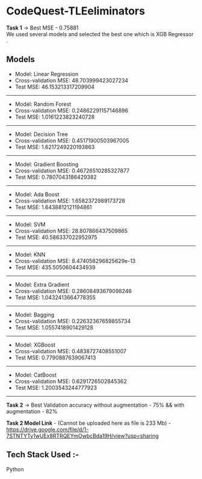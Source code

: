 # CodeQuest-TLEeliminators


<b>Task 1</b> -> Best MSE - 0.75881 </br>
We used several models and selected the best one which is XGB Regressor .
## Models

* Model: Linear Regression
* Cross-validation MSE: 48.703999423027234
* Test MSE: 46.153213317209904

_________________________________________________________________________________

* Model: Random Forest
* Cross-validation MSE: 0.24862291157146896
* Test MSE: 1.0161223823240728
_________________________________________________________________________________

* Model: Decision Tree
* Cross-validation MSE: 0.45171900503967005
* Test MSE: 1.6217249220193863
_________________________________________________________________________________

* Model: Gradient Boosting
* Cross-validation MSE: 0.46726510285327877
* Test MSE: 0.7807043186429382
______________________________________________________________________________

* Model: Ada Boost
* Cross-validation MSE: 1.6582372989173728
* Test MSE: 1.6438812121194861
_________________________________________________________________________________

* Model: SVM
* Cross-validation MSE: 28.807866437509865
* Test MSE: 40.586337022952975
_________________________________________________________________________________

* Model: KNN
* Cross-validation MSE: 8.474058296825629e-13
* Test MSE: 435.5050604434939
_________________________________________________________________________________

* Model: Extra Gradient
* Cross-validation MSE: 0.28608493679098246
* Test MSE: 1.0432413664778355
_________________________________________________________________________________

* Model: Bagging
* Cross-validation MSE: 0.22632367659855734
* Test MSE: 1.0557418901429128

_________________________________________________________________________________

* Model: XGBoost
* Cross-validation MSE: 0.4838727408551007
* Test MSE: 0.7790887639067413
_________________________________________________________________________________

* Model: CatBoost
* Cross-validation MSE: 0.6291726502845362
* Test MSE: 1.2003543244777923
_________________________________________________________________________________
<b>Task 2</b> -> Best Validation accuracy without augmentation - 75%  &&  with augmentation - 82%


<b>Task 2 Model Link</b> - (Cannot be uploaded here as file is 233 Mb) -  https://drive.google.com/file/d/1-7STNTYTy1wUEx8RTRQEYmOwbcBda19H/view?usp=sharing

## Tech Stack Used :- 
Python
